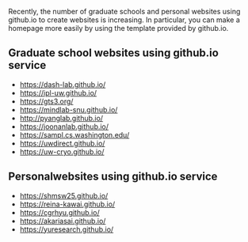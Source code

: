 Recently, the number of graduate schools and personal websites using github.io to create websites is increasing. 
In particular, you can make a homepage more easily by using the template provided by github.io.

## Graduate school websites using github.io service
* https://dash-lab.github.io/
* https://ipl-uw.github.io/
* https://gts3.org/
* https://mindlab-snu.github.io/
* http://pyanglab.github.io/
* https://joonanlab.github.io/
* https://sampl.cs.washington.edu/
* https://uwdirect.github.io/
* https://uw-cryo.github.io/

## Personalwebsites using github.io service
* https://shmsw25.github.io/
* https://reina-kawai.github.io/
* https://cgrhyu.github.io/
* https://akariasai.github.io/
* https://yuresearch.github.io/
